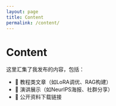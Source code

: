 ```yaml
---
layout: page
title: Content
permalink: /content/
---
```


# Content

这里汇集了我发布的内容，包括：

- 📘 教程类文章（如LoRA调优、RAG构建）
- 🎤 演讲展示（如NeurIPS海报、社群分享）
- 📂 公开资料下载链接
